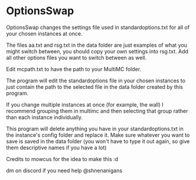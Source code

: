 # OptionsSwap
OptionsSwap changes the settings file used in standardoptions.txt for all of your chosen instances at once. 



The files aa.txt and rsg.txt in the data folder are just examples of what you might switch between, you should copy your own settings into rsg.txt. Add all other options files you want to switch between as well.

Edit mcpath.txt to have the path to your MultiMC folder.

The program will edit the standardoptions file in your chosen instances to just contain the path to the selected file in the data folder created by this program.

If you change multiple instances at once (for example, the wall) I recommend grouping them in multimc and then selecting that group rather than each instance individually.

This program will delete anything you have in your standardoptions.txt in the instance's config folder and replace it. Make sure whatever you want to save is saved in the data folder (you won't have to type it out again, so give them descriptive names if you have a lot)

Credits to mowcus for the idea to make this :d

dm on discord if you need help @shnenanigans
